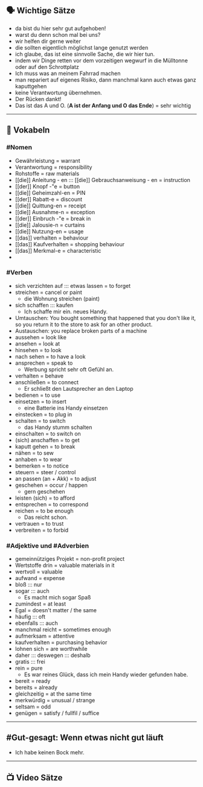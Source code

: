 
## 🗣️ Wichtige Sätze
- da bist du hier sehr gut aufgehoben!
- warst du denn schon mal bei uns?
- wir helfen dir gerne weiter
- die sollten eigentlich möglichst lange genutzt werden
- ich glaube, das ist eine sinnvolle Sache, die wir hier tun.
- indem wir Dinge retten vor dem vorzeitigen wegwurf in die Mülltonne oder auf den Schrottplatz
- Ich muss was an meinem Fahrrad machen
- man repariert auf eigenes Risiko, dann manchmal kann auch etwas ganz kaputtgehen
- keine Verantwortung übernehmen.
- Der Rücken dankt!
- Das ist das A und O. (**A ist der Anfang und O das Ende**) = sehr wichtig
 
---

##  📖 Vokabeln
### #Nomen 

- Gewährleistung = warrant
- Verantwortung = responsibility
- Rohstoffe = raw materials
- [[die]] Anleitung - en ::: [[die]] Gebrauchsanweisung - en = instruction
- [[der]] Knopf -"e = button
- [[die]] Geheimzahl-en = PIN
- [[der]] Rabatt-e = discount
- [[die]] Quittung-en = receipt
- [[die]] Ausnahme-n = exception
- [[der]] Einbruch -"e = break in
- [[die]] Jalousie-n = curtains
- [[die]] Nutzung-en = usage
- [[das]] verhalten = behaviour
- [[das]] Kaufverhalten = shopping behaviour
- [[das]] Merkmal-e = characteristic
- 

### #Verben 

- sich verzichten auf ::: etwas lassen = to forget
- streichen = cancel or paint
	- die Wohnung streichen (paint)
- sich schaffen ::: kaufen
	- Ich schaffe mir ein. neues Handy.
- Umtauschen: You bought something that happened that you don't like it, so you return it to the store to ask for an other product.
- Austauschen: you replace broken parts of a machine
- aussehen = look like
- ansehen = look at
- hinsehen = to look
- nach sehen = to have a look
- ansprechen = speak to
	- Werbung spricht sehr oft Gefühl an.
- verhalten = behave
- anschließen = to connect
	- Er schließt den Lautsprecher an den Laptop
- bedienen = to use
- einsetzen = to insert
	- eine Batterie ins Handy einsetzen
- einstecken = to plug in
- schalten = to switch
	- das Handy stumm schalten
- einschalten = to switch on
- (sich) anschaffen = to get
- kaputt gehen = to break
- nähen = to sew
- anhaben = to wear
- bemerken = to notice
- steuern = steer / control
- an passen (an + Akk) = to adjust
- geschehen = occur / happen
	- gern geschehen
- leisten (sich) = to afford
- entsprechen = to correspond
- reichen = to be enough
	- Das reicht schon.
- vertrauen = to trust
- verbreiten = to forbid

### #Adjektive und #Adverbien 

- gemeinnütziges Projekt = non-profit project
- Wertstoffe drin = valuable materials in it
- wertvoll = valuable
- aufwand = expense
- bloß ::: nur
- sogar ::: auch
	- Es macht mich sogar Spaß
- zumindest = at least
- Egal = doesn't  matter / the same
- häufig ::: oft
- ebenfalls ::: auch
- manchmal reicht = sometimes enough
- aufmerksam = attentive
- kaufverhalten = purchasing behavior
- lohnen sich = are worthwhile
- daher ::: deswegen ::: deshalb
- gratis ::: frei
- rein = pure
	- Es war reines Glück, dass ich mein Handy wieder gefunden habe.
- bereit = ready
- bereits = already
- gleichzeitig = at the same time
- merkwürdig = unusual / strange
- seltsam = odd
- genügen = satisfy / fullfil / suffice

---

## #Gut-gesagt: Wenn etwas nicht gut läuft 

- Ich habe keinen Bock mehr. 

---

## 📺 Video Sätze